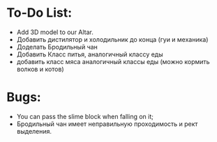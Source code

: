 To-Do List:
========
 - Add 3D model to our Altar.
 - Добавить дистилятор и холодильник до конца (гуи и механика)
 - Доделать Бродильный чан
 - Добавить Класс питья, аналогичный классу еды
 - добавить класс мяса аналогичный классы еды (можно кормить волков и котов)

Bugs:
========
 - You can pass the slime block when falling on it;
 - Бродильный чан имеет неправильную проходимость и рект выделения.
